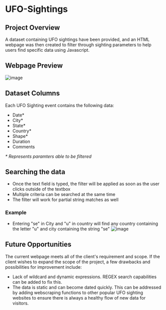 # UFO-Sightings

## Project Overview
A dataset containing UFO sightings have been provided, and an HTML webpage was then created to filter through sighting parameters to help users find specific data using Javascript.

## Webpage Preview
![image](https://user-images.githubusercontent.com/79720695/125224290-94846180-e28a-11eb-9fae-05b5fa671802.png)

## Dataset Columns
Each UFO Sighting event contains the following data:
- Date*
- City*
- State*
- Country*
- Shape*
- Duration
- Comments

<i>* Represents paramters able to be filtered</i>

## Searching the data
- Once the text field is typed, the filter will be applied as soon as the user clicks outside of the textbox
- Multiple criteria can be searched at the same time
- The filter will work for partial string matches as well

### Example
- Entering "se" in City and "u" in country will find any country containing the letter "u" and city containing the string "se"
![image](https://user-images.githubusercontent.com/79720695/125225199-1b860980-e28c-11eb-9360-34f7ce010169.png)

## Future Opportunities
The current webpage meets all of the client's requirement and scope. If the client wishes to expand the scope of the project, a few drawbacks and possibilities for improvement include:
- Lack of wildcard and dynamic expressions. REGEX search capabilities can be added to fix this.
- The data is static and can become dated quickly. This can be addressed by adding webscraping functions to other popular UFO sighting websites to ensure there is always a healthy flow of new data for visitors.
